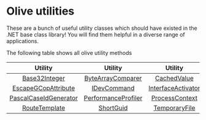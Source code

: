# Olive utilities
These are a bunch of useful utility classes which should have existed in the .NET base class library!
You will find them helpful in a diverse range of applications.

The following table shows all olive utility methods


| Utility| Utility | Utility | Utility | Utility | Utility |
|:-:|:-:|:-:|:-:|:-:|:-:|
| [Base32Integer](/Core/Utilities/Base32Integer.md) | [ByteArrayComparer](/Core/Utilities/ByteArrayComparer.md) | [CachedValue](/Core/Utilities/CachedValue.md) | [Config](/Core/Utilities/Config.md) | [Context](/Core/Utilities/Context.md) | [CookieAwareHttpClient](/Core/Utilities/CookieAwareHttpClient.md) |
| [EscapeGCopAttribute](/Core/Utilities/EscapeGCopAttribute.md) | [IDevCommand](/Core/Utilities/IDevCommand.md) | [InterfaceActivator](/Core/Utilities/InterfaceActivator.md) | [IntRangeCollection](/Core/Utilities/JsonConfigurationSource.md) | [Limiter](/Core/Utilities/Limiter.md) | [LocalTime](/Core/Utilities/LocalTime.md) |
| [PascalCaseIdGenerator](/Core/Utilities/PascalCaseIdGenerator.md) | [PerformanceProfiler](/Core/Utilities/PerformanceProfiler.md) | [ProcessContext](/Core/Utilities/ProcessContext.md) | [PropertyComparer](/Core/Utilities/PropertyComparer.md) | [Range](/Core/Utilities/Range.md) | [RangeCollection](/Core/Utilities/RangeCollection.md) |
| [RouteTemplate](/Core/Extensions/RouteTemplate.md) | [ShortGuid](/Core/Extensions/ShortGuid.md) | [TemporaryFile](/Core/Extensions/TemporaryFile.md) | []() | []() | []() |